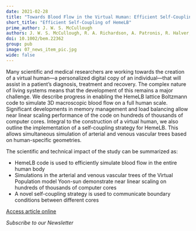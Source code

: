 ```yaml
---
date: 2021-02-28
title: "Towards Blood Flow in the Virtual Human: Efficient Self-Coupling of HemeLB"
short_title: "Efficient Self-Coupling of HemeLB"
prime_author: J. W. S. McCullough
authors: J. W. S. McCullough, R. A. Richardson, A. Patronis, R. Halver, R. Marshall, M. Ruefenacht, B. J. N. Wylie, T. Odaker, M. Wiedemann, B. Lloyd, E. Neufeld, G. Sutmann, A. Skjellum, D. Kranzlmüller, and P. V. Coveney, Interface Focus, February 2021, Volume 11, 20190119, online 11 December 2020
doi: 10.1002/bem.22362
group: pub
image: 07_news_item_pic.jpg
wide: false
---
```


Many scientific and medical researchers are working towards the creation of a virtual human—a personalized digital copy of an individual—that will assist in a patient’s diagnosis, treatment and recovery. The complex nature of living systems means that the development of this remains a major challenge. We describe progress in enabling the HemeLB lattice Boltzmann code to simulate 3D macroscopic blood flow on a full human scale. Significant developments in memory management and load balancing allow near linear scaling performance of the code on hundreds of thousands of computer cores. Integral to the construction of a virtual human, we also outline the implementation of a self-coupling strategy for HemeLB. This allows simultaneous simulation of arterial and venous vascular trees based on human-specific geometries.

The scientific and technical impact of the study can be summarized as:

+ HemeLB code is used to efficiently simulate blood flow in the entire human body
+ Simulations in the arterial and venous vascular trees of the Virtual Population model Yoon-sun demonstrate near linear scaling on hundreds of thousands of computer cores
+ A novel self-coupling strategy is used to communicate boundary conditions between different cores

[Access article online](https://royalsocietypublishing.org/doi/10.1098/rsfs.2019.0119)

*Subscribe to our Newsletter*
